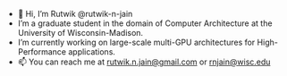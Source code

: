 - 👋 Hi, I’m Rutwik @rutwik-n-jain
- I’m a graduate student in the domain of Computer Architecture at the University of Wisconsin-Madison.
- I’m currently working on large-scale multi-GPU architectures for High-Performance applications. 
- 📫 You can reach me at rutwik.n.jain@gmail.com or rnjain@wisc.edu

<!---
rutwik-n-jain/rutwik-n-jain is a ✨ special ✨ repository because its `README.md` (this file) appears on your GitHub profile.
You can click the Preview link to take a look at your changes.
--->
